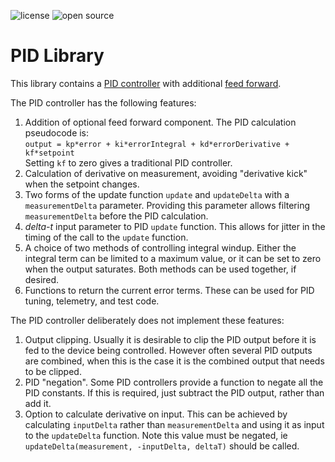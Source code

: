 ![license](https://img.shields.io/badge/license-MIT-green) ![open source](https://badgen.net/badge/open/source/blue?icon=github)

# PID Library

This library contains a [PID controller](https://en.wikipedia.org/wiki/Proportional-integral-derivative_controller) with
additional [feed forward](https://en.wikipedia.org/wiki/Feed_forward_(control)).

The PID controller has the following features:

1. Addition of optional feed forward component. The PID calculation pseudocode is:<br>
    `output = kp*error + ki*errorIntegral + kd*errorDerivative + kf*setpoint`<br>
    Setting `kf` to zero gives a traditional PID controller.
2. Calculation of derivative on measurement, avoiding "derivative kick" when the setpoint changes.
3. Two forms of the update function `update` and `updateDelta` with a `measurementDelta` parameter. Providing this parameter allows filtering
    `measurementDelta` before the PID calculation.
4. _delta-t_ input parameter to PID `update` function. This allows for jitter in the timing of the call to the `update` function.
5. A choice of two methods of controlling integral windup. Either the integral term can be limited to a maximum value,
    or it can be set to zero when the output saturates. Both methods can be used together, if desired.
6. Functions to return the current error terms. These can be used for PID tuning, telemetry, and test code.

The PID controller deliberately does not implement these features:

1. Output clipping. Usually it is desirable to clip the PID output before it is fed to the device being controlled.
    However often several PID outputs are combined, when this is the case it is the combined output that needs to be clipped.
2. PID "negation". Some PID controllers provide a function to negate all the PID constants. If this is required, just subtract the PID output, rather than add it.
3. Option to calculate derivative on input. This can be achieved by calculating `inputDelta` rather than `measurementDelta` and using it as input
    to the `updateDelta` function. Note this value must be negated, ie `updateDelta(measurement, -inputDelta, deltaT)` should be called.